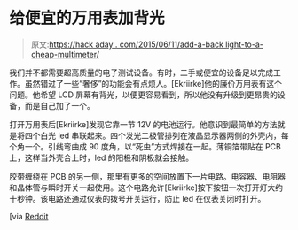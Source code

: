 # 给便宜的万用表加背光

> 原文:[https://hack aday . com/2015/06/11/add-a-back light-to-a-cheap-multimeter/](https://hackaday.com/2015/06/11/adding-a-backlight-to-a-cheap-multimeter/)

我们并不都需要超高质量的电子测试设备。有时，二手或便宜的设备足以完成工作。虽然错过了一些“奢侈”的功能会有点烦人。[Ekriirke]他的廉价万用表有这个问题。他希望 LCD 屏幕有背光，以便更容易看到，所以他没有升级到更昂贵的设备，而是自己加了一个。

打开万用表后[Ekriirke]发现它靠一节 12V 的电池运行。他意识到最简单的方法就是将四个白光 led 串联起来。四个发光二极管排列在液晶显示器两侧的外壳内，每个角一个。引线弯曲成 90 度角，以“死虫”方式焊接在一起。薄铜箔带贴在 PCB 上，这样当外壳合上时，led 的阳极和阴极就会接触。

胶带缠绕在 PCB 的另一侧，那里有更多的空间放置下一片电路。电容器、电阻器和晶体管与瞬时开关一起使用。这个电路允许[Ekriirke]按下按钮一次打开灯大约十秒钟。该电路还通过仪表的拨号开关运行，防止 led 在仪表关闭时打开。

[via [Reddit](https://www.reddit.com/r/electronics/comments/399suv/i_hacked_my_dollar_meter_to_have_backlighting/)